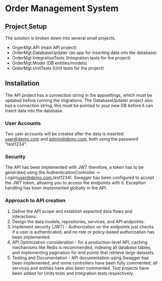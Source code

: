 # Order Management System

## Project Setup
The solution is broken down into several small projects.
- OrgerMgt.API (main API project)
- OrderMgt.DatabaseUpdater (an app for inserting data into the database)
- OrderMgt.IntegrationTests (Integration tests for the project)
- OrderMgt.Model (DB entities/models)
- OrderMgt.UnitTests (Unit tests for the project)

## Installation
The API project has a connection string in the appsettings, which must be updated before running the migrations.
The DatabaseUpdater project also has a connection string, this must be pointed to your new DB before it can insert data into the database.

### User Accounts
  Two user accounts will be created after the data is inserted: user@demo.com and admin@demo.com, both using the password "test1234".
### Security
  The API has been implemented with JWT therefore, a token has to be generated using the AuthenticationController -> Login(user@demo.com,test1234).
  Swagger has been configured to accept the JWT token, allowing you to access the endpoints with it.
  Exception handling has been implemented globally in the API.

### Approach to API creation
1. Define the API scope and establish expected data flows and interactions.
2. Design the data models, repositories, services, and API endpoints.
3. Implement security (JWT) - Authorization on the endpoints just checks if a user is authenticated, and no role or policy-based authorization has been implemented.
4. API Optimization consideration - for a production-level API, caching mechanisms like Redis is recommended, indexing all database tables, and implementing pagination for end points that retrieve large datasets.
5. Testing and Documentation - API documentation using Swagger has been implemented, and some controllers have been fully commented; all services and entities have also been commented. Test projects have been added for Units tests and Integration tests respectively.

